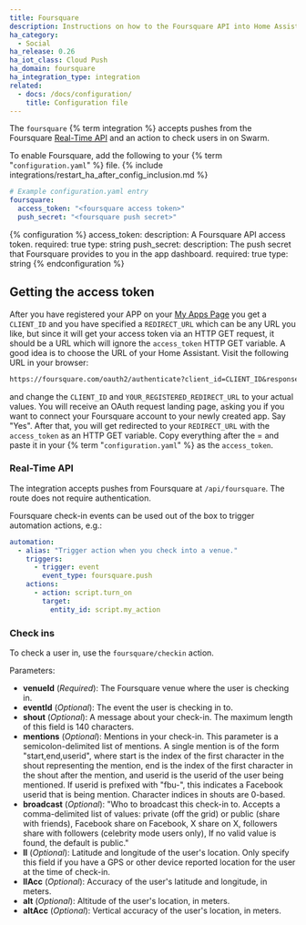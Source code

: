 ```yaml
---
title: Foursquare
description: Instructions on how to the Foursquare API into Home Assistant.
ha_category:
  - Social
ha_release: 0.26
ha_iot_class: Cloud Push
ha_domain: foursquare
ha_integration_type: integration
related:
  - docs: /docs/configuration/
    title: Configuration file
---
```


The `foursquare` {% term integration %} accepts pushes from the Foursquare [Real-Time API](https://developer.foursquare.com/overview/realtime) and an action to check users in on Swarm.

To enable Foursquare, add the following to your {% term "`configuration.yaml`" %} file.
{% include integrations/restart_ha_after_config_inclusion.md %}

```yaml
# Example configuration.yaml entry
foursquare:
  access_token: "<foursquare access token>"
  push_secret: "<foursquare push secret>"
```

{% configuration %}
access_token:
  description: A Foursquare API access token.
  required: true
  type: string
push_secret:
  description: The push secret that Foursquare provides to you in the app dashboard.
  required: true
  type: string
{% endconfiguration %}

## Getting the access token

After you have registered your APP on your [My Apps Page](https://foursquare.com/developers/apps) you get a `CLIENT_ID` and you have specified a
`REDIRECT_URL` which can be any URL you like, but since it will get your access token via an HTTP GET request, it should be a URL which will ignore the `access_token` HTTP GET variable. A good idea is to choose the URL of your Home Assistant.
Visit the following URL in your browser:

```txt
https://foursquare.com/oauth2/authenticate?client_id=CLIENT_ID&response_type=token&redirect_uri=YOUR_REGISTERED_REDIRECT_URI
```

and change the `CLIENT_ID` and `YOUR_REGISTERED_REDIRECT_URL` to your actual values.
You will receive an OAuth request landing page, asking you if you want to connect your Foursquare account to your newly created app. Say "Yes".
After that, you will get redirected to your `REDIRECT_URL` with the `access_token` as an HTTP GET variable. Copy everything after the = and paste it in your {% term "`configuration.yaml`" %} as the `access_token`.

### Real-Time API

The integration accepts pushes from Foursquare at `/api/foursquare`. The route does not require authentication.

Foursquare check-in events can be used out of the box to trigger automation actions, e.g.:

```yaml
automation:
  - alias: "Trigger action when you check into a venue."
    triggers:
      - trigger: event
        event_type: foursquare.push
    actions:
      - action: script.turn_on
        target:
          entity_id: script.my_action
```

### Check ins

To check a user in, use the `foursquare/checkin` action.

Parameters:

- **venueId** (*Required*): The Foursquare venue where the user is checking in.
- **eventId** (*Optional*): The event the user is checking in to.
- **shout** (*Optional*): A message about your check-in. The maximum length of this field is 140 characters.
- **mentions** (*Optional*): Mentions in your check-in. This parameter is a semicolon-delimited list of mentions. A single mention is of the form "start,end,userid", where start is the index of the first character in the shout representing the mention, end is the index of the first character in the shout after the mention, and userid is the userid of the user being mentioned. If userid is prefixed with "fbu-", this indicates a Facebook userid that is being mention. Character indices in shouts are 0-based.
- **broadcast** (*Optional*): "Who to broadcast this check-in to. Accepts a comma-delimited list of values: private (off the grid) or public (share with friends), Facebook share on Facebook, X share on X, followers share with followers (celebrity mode users only), If no valid value is found, the default is public."
- **ll** (*Optional*): Latitude and longitude of the user's location. Only specify this field if you have a GPS or other device reported location for the user at the time of check-in.
- **llAcc** (*Optional*): Accuracy of the user's latitude and longitude, in meters.
- **alt** (*Optional*): Altitude of the user's location, in meters.
- **altAcc** (*Optional*): Vertical accuracy of the user's location, in meters.
